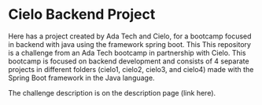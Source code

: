 # Cielo Backend Project

Here has a project created by Ada Tech and Cielo, for a bootcamp focused in backend with java using the framework spring boot. This This repository is a challenge from an Ada Tech bootcamp in partnership with Cielo. This bootcamp is focused on backend development and consists of 4 separate projects in different folders (cielo1, cielo2, cielo3, and cielo4) made with the Spring Boot framework in the Java language.

The challenge description is on the description page (link here).